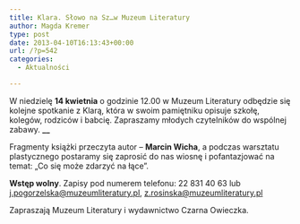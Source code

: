 ```yaml
---
title: Klara. Słowo na Sz…w Muzeum Literatury
author: Magda Kremer
type: post
date: 2013-04-10T16:13:43+00:00
url: /?p=542
categories:
  - Aktualności

---
```

W niedzielę ****14 kwietnia**** o godzinie 12.00 w Muzeum Literatury odbędzie się kolejne spotkanie z Klarą, która w swoim pamiętniku opisuje szkołę, kolegów, rodziców i babcię. Zapraszamy młodych czytelników do wspólnej zabawy. **__**

<!--more-->

Fragmenty książki przeczyta autor – **Marcin Wicha**, a podczas warsztatu plastycznego postaramy się zaprosić do nas wiosnę i pofantazjować na temat: „Co się może zdarzyć na łące&#8221;.

**Wstęp wolny**. Zapisy pod numerem telefonu: 22 831 40 63 lub <a href="mailto:j.pogorzelska@muzeumliteratury.pl" target="_blank">j.pogorzelska@muzeumliteratury.pl</a>, <a href="mailto:z.rosinska@muzeumliteratury.pl" target="_blank">z.rosinska@muzeumliteratury.pl</a>

Zapraszają Muzeum Literatury i wydawnictwo Czarna Owieczka.

 

 

 

 

 

 

